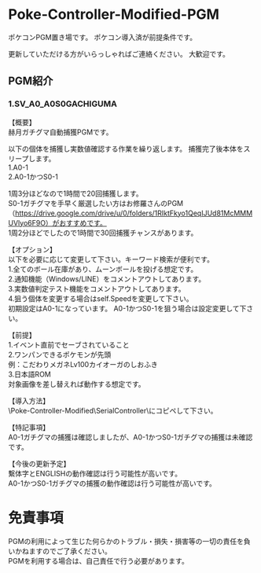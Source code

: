 # Poke-Controller-Modified-PGM
ポケコンPGM置き場です。
ポケコン導入済が前提条件です。

更新していただける方がいらっしゃればご連絡ください。
大歓迎です。

## PGM紹介
### 1.SV_A0_A0S0GACHIGUMA
【概要】
<br>
赫月ガチグマ自動捕獲PGMです。

以下の個体を捕獲し実数値確認する作業を繰り返します。
捕獲完了後本体をスリープします。
<br>
1.A0-1
<br>
2.A0-1かつS0-1

1周3分ほどなので1時間で20回捕獲します。
<br>
S0-1ガチグマを手早く厳選したい方はお修羅さんのPGM（https://drive.google.com/drive/u/0/folders/1RIktFkyo1QeqIJUd81McMMMUVlyo6F9O）がおすすめです。
<br>
1周2分ほどでしたので1時間で30回捕獲チャンスがあります。

【オプション】
<br>
以下を必要に応じて変更して下さい。キーワード検索が便利です。
<br>
1.全てのボール在庫があり、ムーンボールを投げる想定です。
<br>
2.通知機能（Windows/LINE）をコメントアウトしてあります。
<br>
3.実数値判定テスト機能をコメントアウトしてあります。
<br>
4.狙う個体を変更する場合はself.Speedを変更して下さい。
<br>
初期設定はA0-1になっています。
A0-1かつS0-1を狙う場合は設定変更して下さい。

【前提】
<br>
1.イベント直前でセーブされていること
<br>
2.ワンパンできるポケモンが先頭
<br>
例：こだわりメガネLv100カイオーガのしおふき
<br>
3.日本語ROM
<br>
対象画像を差し替えれば動作する想定です。

【導入方法】
<br>
\Poke-Controller-Modified\SerialController\にコピペして下さい。

【特記事項】
<br>
A0-1ガチグマの捕獲は確認しましたが、A0-1かつS0-1ガチグマの捕獲は未確認です。

【今後の更新予定】
<br>
繫体字とENGLISHの動作確認は行う可能性が高いです。
<br>
A0-1かつS0-1ガチグマの捕獲の動作確認は行う可能性が高いです。

# 免責事項
PGMの利用によって生じた何らかのトラブル・損失・損害等の一切の責任を負いかねますのでご了承ください。
<br>
PGMを利用する場合は、自己責任で行う必要があります。

